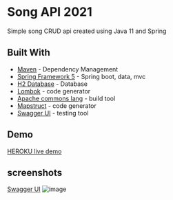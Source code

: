 # Song API 2021

Simple song CRUD api created using Java 11 and Spring

## Built With

* [Maven](https://maven.apache.org/) - Dependency Management
* [Spring Framework 5](https://spring.io/) - Spring boot, data, mvc
* [H2 Database](https://www.h2database.com/html/main.html) - Database
* [Lombok](https://projectlombok.org/) - code generator
* [Apache commons lang](https://commons.apache.org/proper/commons-lang/) - build tool
* [Mapstruct](https://mapstruct.org/) - code generator
* [Swagger UI](https://swagger.io/tools/swagger-ui/) - testing tool


## Demo

[HEROKU live demo](https://school-2021.herokuapp.com/) 

## screenshots

[Swagger UI](http://localhost:8080/swagger-ui.html#/)
![image](https://user-images.githubusercontent.com/43014461/137642908-c9d04016-bc90-4da5-94a1-c3bc6a1c6fb4.png)
